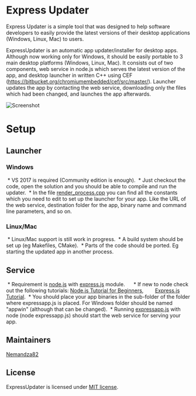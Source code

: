 # Express Updater

Express Updater is a simple tool that was designed to help software developers to easily provide the latest versions of their desktop applications (Windows, Linux, Mac) to users.

ExpressUpdater is an automatic app updater/installer for desktop apps. Although now working only for Windows, it should be easily portable
to 3 main desktop platforms (Windows, Linux, Mac). It consists out of two components, web service in node.js which serves the latest version
of the app, and desktop launcher in written C++ using CEF (https://bitbucket.org/chromiumembedded/cef/src/master/). Launcher updates the
app by contacting the web service, downloading only the files which had been changed, and launches the app afterwards.

![Screenshot](https://bytebucket.org/Nemandza/expressupdater/raw/32812b6f7b7d1b5808233d8ee0af691eb2b2f416/docs/screenshot.png)

# Setup

## Launcher

### Windows

 * VS 2017 is required (Community edition is enough).
 * Just checkout the code, open the solution and you should be able to compile and run the updater.
 * In the file [render_process.cpp](https://bitbucket.org/Nemandza/expressupdater/src/master/src/explauncher/render_process.cpp) you can find all the constants which you need to edit
to set up the launcher for your app. Like the URL of the web service, destination folder for the app,
binary name and command line parameters, and so on.

### Linux/Mac

 * Linux/Mac support is still work in progress. 
 * A build system should be set up (eg Makefiles, CMake).
 * Parts of the code should be ported. Eg starting the updated app in another process.

## Service

 * Requirement is [node.js](https://nodejs.org/en/) with [express.js](https://expressjs.com/) module.
     * If new to node check out the following tutorials: [Node.js Tutorial for Beginners](https://www.youtube.com/watch?v=TlB_eWDSMt4&t=1s),
       [Express.js Tutorial](https://www.youtube.com/watch?v=pKd0Rpw7O48&t=2163s).
 * You should place your app binaries in the sub-folder of the folder where expressapp.js is placed. For 
Windows folder should be named "appwin" (although that can be changed).
 * Running [expressapp.js](https://bitbucket.org/Nemandza/expressupdater/src/master/expserver/expressapp.js) with node (node expressapp.js) should start the web service for serving your app. 

## Maintainers

[Nemandza82](https://github.com/Nemandza82)

## License

ExpressUpdater is licensed under [MIT license](LICENSE.md).